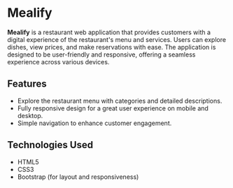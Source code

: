 
# Mealify

**Mealify** is a restaurant web application that provides customers with a digital experience of the restaurant's menu and services. Users can explore dishes, view prices, and make reservations with ease. The application is designed to be user-friendly and responsive, offering a seamless experience across various devices.



## Features
- Explore the restaurant menu with categories and detailed descriptions.
- Fully responsive design for a great user experience on mobile and desktop.
- Simple navigation to enhance customer engagement.

## Technologies Used
- HTML5
- CSS3
- Bootstrap (for layout and responsiveness)

